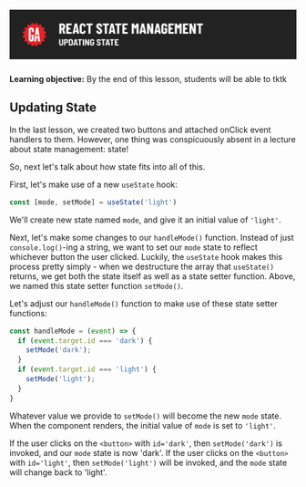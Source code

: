 # ![[tktk Module Name] - tktk Microlesson Name](./assets/hero.png)

**Learning objective:** By the end of this lesson, students will be able to tktk

## Updating State

In the last lesson, we created two buttons and attached onClick event handlers to them. However, one thing was conspicuously absent in a lecture about state management: state!

So, next let's talk about how state fits into all of this. 

First, let's make use of a new `useState` hook: 

```jsx
const [mode, setMode] = useState('light')
```
We'll create new state named `mode`, and give it an initial value of `'light'`. 

Next, let's make some changes to our `handleMode()` function. Instead of just `console.log()`-ing a string, we want to set our `mode` state to reflect whichever button the user clicked. Luckily, the `useState` hook makes this process pretty simply - when we destructure the array that `useState()` returns, we get both the state itself as well as a state setter function. Above, we named this state setter function `setMode()`. 

Let's adjust our `handleMode()` function to make use of these state setter functions:

```jsx
const handleMode = (event) => {
  if (event.target.id === 'dark') {
    setMode('dark');
  }
  if (event.target.id === 'light') {
    setMode('light');
  }
}
```

Whatever value we provide to `setMode()` will become the new `mode` state.
When the component renders, the initial value of `mode` is set to `'light'`. 

If the user clicks on the `<button>` with `id='dark'`, then `setMode('dark')` is invoked, and our `mode` state is now 'dark'. 
If the user clicks on the `<button>` with `id='light'`, then `setMode('light')` will be invoked, and the `mode` state will change back to 'light'. 

<!-- This is also where you could demo the immutability of state by giving a nice warning section in the vein of "THIS WONT WORK AND HERES WHY" after a code snippet with `valueInState = newValue`.

[tktk mutability] -->






<!-- CREATOR GUIDANCE:

This one's got the good stuff of the lesson, where you respond to a user event by using the setState handler function. Make sure the event is still an onClick of a button for now.



Buildable demo: complete the dark mode light mode toggle, you could challenge students to create a third button with a third lighting mode.

Hold off on using inputs, as we haven't gotten to the controlled forms in react lesson yet and we don't want students using vanilla JS to access DOM elements. It requires a bit of creativity to keep using button-based apps instead of ones with legitimate inputs, but the avoidance of document.getElementById type business is the goal of doing so.

For a you-do challenge you could also leverage an app with a counter and buttons that increment or decrement (sometimes by 1, sometimes by 5 maybe?). 

A final potential suggestion application would be selecting between "characters" by clicking an image and having things on the page change both style and content based on which character you've chosen.

Use your imagination in coming up with all the button-based toggling apps your can think of! -->